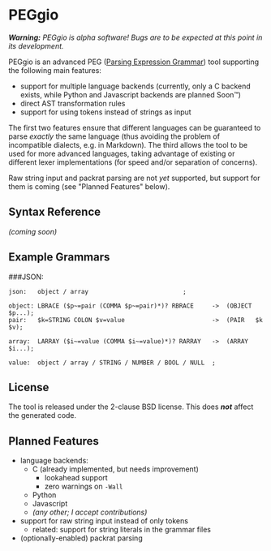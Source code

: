 # PEGgio

***Warning:*** *PEGgio is alpha software! Bugs are to be expected at this point in its development.*

PEGgio is an advanced PEG ([Parsing Expression Grammar](https://en.wikipedia.org/wiki/Parsing_expression_grammar)) tool supporting the following main features:

- support for multiple language backends (currently, only a C backend exists, while Python and Javascript backends are planned Soon&trade;)
- direct AST transformation rules
- support for using tokens instead of strings as input

The first two features ensure that different languages can be guaranteed to parse *exactly* the same language (thus avoiding the problem of incompatible dialects, e.g. in Markdown). The third allows the tool to be used for more advanced languages, taking advantage of existing or different lexer implementations (for speed and/or separation of concerns).

Raw string input and packrat parsing are not *yet* supported, but support for them is coming (see "Planned Features" below).

## Syntax Reference

*(coming soon)*

## Example Grammars

###JSON:
```
json:   object / array                          ;

object: LBRACE ($p~=pair (COMMA $p~=pair)*)? RBRACE     ->  (OBJECT $p...);
pair:   $k=STRING COLON $v=value                        ->  (PAIR   $k $v);

array:  LARRAY ($i~=value (COMMA $i~=value)*)? RARRAY   ->  (ARRAY  $i...);

value:  object / array / STRING / NUMBER / BOOL / NULL  ;
```

## License

The tool is released under the 2-clause BSD license. This does ***not*** affect the generated code.

## Planned Features

- language backends:
    - C (already implemented, but needs improvement)
        - lookahead support
        - zero warnings on `-Wall`
    - Python
    - Javascript
    - *(any other; I accept contributions)*
- support for raw string input instead of only tokens
    - related: support for string literals in the grammar files
- (optionally-enabled) packrat parsing

